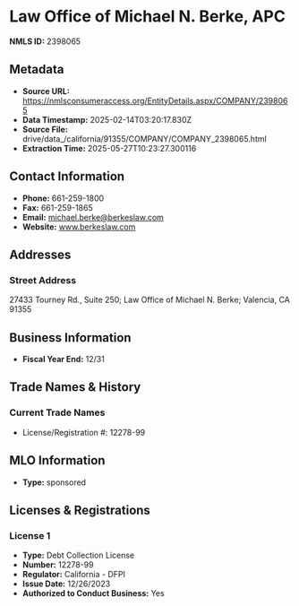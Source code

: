 # Law Office of Michael N. Berke, APC

**NMLS ID:** 2398065

## Metadata
- **Source URL:** https://nmlsconsumeraccess.org/EntityDetails.aspx/COMPANY/2398065
- **Data Timestamp:** 2025-02-14T03:20:17.830Z
- **Source File:** drive/data_/california/91355/COMPANY/COMPANY_2398065.html
- **Extraction Time:** 2025-05-27T10:23:27.300116

## Contact Information
- **Phone:** 661-259-1800
- **Fax:** 661-259-1865
- **Email:** michael.berke@berkeslaw.com
- **Website:** www.berkeslaw.com

## Addresses
### Street Address
27433 Tourney Rd., Suite 250; Law Office of Michael N. Berke; Valencia, CA 91355

## Business Information
- **Fiscal Year End:** 12/31

## Trade Names & History
### Current Trade Names
- License/Registration #: 12278-99

## MLO Information
- **Type:** sponsored

## Licenses & Registrations

### License 1
- **Type:** Debt Collection License
- **Number:** 12278-99
- **Regulator:** California - DFPI
- **Issue Date:** 12/26/2023
- **Authorized to Conduct Business:** Yes
